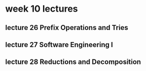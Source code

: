 # week 10 lectures

## lecture 26 Prefix Operations and Tries

## lecture 27 Software Engineering I

## lecture 28 Reductions and Decomposition